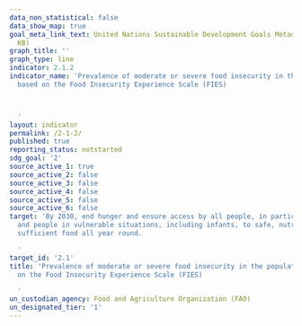 ```yaml
---
data_non_statistical: false
data_show_map: true
goal_meta_link_text: United Nations Sustainable Development Goals Metadata (PDF 426
  KB)
graph_title: ''
graph_type: line
indicator: 2.1.2
indicator_name: 'Prevalence of moderate or severe food insecurity in the population,
  based on the Food Insecurity Experience Scale (FIES)



  '
layout: indicator
permalink: /2-1-2/
published: true
reporting_status: notstarted
sdg_goal: '2'
source_active_1: true
source_active_2: false
source_active_3: false
source_active_4: false
source_active_5: false
source_active_6: false
target: 'By 2030, end hunger and ensure access by all people, in particular the poor
  and people in vulnerable situations, including infants, to safe, nutritious and
  sufficient food all year round.

  '
target_id: '2.1'
title: 'Prevalence of moderate or severe food insecurity in the population, based
  on the Food Insecurity Experience Scale (FIES)

  '
un_custodian_agency: Food and Agriculture Organization (FAO)
un_designated_tier: '1'
---
```

